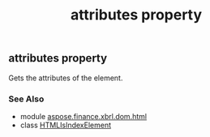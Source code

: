 ﻿---
title: attributes property
second_title: Aspose.Finance for Python via .NET API References
description: 
type: docs
weight: 200
url: /python-net/aspose.finance.xbrl.dom.html/htmlisindexelement/attributes/
is_root: false
---

## attributes property


Gets the attributes of the element.

### See Also
* module [aspose.finance.xbrl.dom.html](../../)
* class [HTMLIsIndexElement](/finance/python-net/aspose.finance.xbrl.dom.html/htmlisindexelement)
